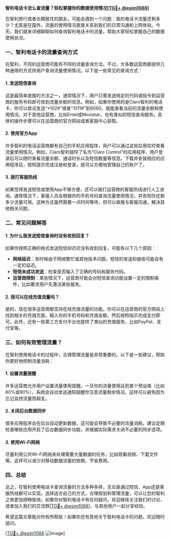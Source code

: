 **智利电话卡怎么查流量？轻松掌握你的数据使用情况[[TG💪+ @esim1088](https://t.me/s/esim1088)]**

在智利旅行或者长期居住的朋友，可能会遇到一个问题：我的电话卡流量还剩多少？尤其是在国外，流量的使用情况直接关系到我们的日常沟通和上网体验。今天，我们就来详细聊聊如何查询智利电话卡的流量，帮助大家轻松掌握自己的数据使用状况。

### 一、智利电话卡的流量查询方式

在智利，不同的运营商可能有不同的流量查询方法。不过，大多数运营商都提供几种通用的方式供用户查询流量使用情况。以下是一些常见的查询方式：

#### 1. 发送短信查询
这是最简单直接的方法之一。通常情况下，用户只需发送特定的代码或指令到运营商的服务号码即可收到流量余额的信息。例如，如果你使用的是Claro智利的电话卡，你可以尝试发送“*102#”或者“*101*1#”到6060，就能查看当前的流量余额和使用情况。对于其他运营商，比如Entel或Movistar，也有类似的短信查询服务。具体的操作步骤可以在运营商的官方网站或者客服中心获取。

#### 2. 使用官方App
许多智利的电话运营商都有自己的手机应用程序，用户可以通过这些应用实时查看流量使用情况。例如，Claro智利提供了名为“Claro Control”的应用程序，用户登录后可以随时查看流量余额、通话时长以及短信数量等信息。下载并安装相应的应用程序后，按照提示完成注册和登录，就可以方便地管理自己的账户了。

#### 3. 拨打客服热线
如果觉得发送短信或使用App不够方便，还可以拨打运营商的客服热线进行人工咨询。通常情况下，客服人员会根据你的手机号码查询流量使用情况，并告知你还剩多少流量可用。这种方式虽然需要一点时间等待，但可以直接与客服沟通，解决其他相关问题。

### 二、常见问题解答

#### 1. 为什么我发送短信查询时没有收到回复？
如果你按照正确的格式发送短信却迟迟没有收到回复，可能有以下几个原因：
- **网络延迟**：有时候由于网络繁忙或其他技术问题，短信的发送和接收可能会有一定的延迟。
- **短信未成功发送**：检查是否输入了正确的号码和服务代码。
- **运营商限制**：某些情况下，运营商可能会对短信查询功能设置一定的限制条件，比如要求用户先激活某些服务。

#### 2. 我可以在线充值流量吗？
是的，现在很多运营商都支持在线充值流量的功能。你可以在运营商的官方网站上找到相关的充值页面，输入你的手机号码和充值金额，然后按照指示完成支付即可。此外，还有一些第三方支付平台也提供了类似的充值服务，比如PayPal、支付宝等。

### 三、如何有效管理流量？

在智利使用电话卡的过程中，合理管理流量是非常重要的。以下是一些建议，帮助你更好地控制流量消耗：

#### 1. 设置流量提醒
许多运营商允许用户设置流量使用提醒。一旦你的流量使用达到某个预设值（比如80%或90%），系统会自动发送通知提醒你注意流量剩余情况。这样可以避免因为忘记监控流量而超支。

#### 2. 关闭后台数据同步
很多应用程序会在后台自动更新数据，这可能会导致不必要的流量消耗。建议定期检查哪些应用开启了后台数据同步功能，并根据实际需求关闭不必要的同步选项。

#### 3. 使用Wi-Fi网络
尽量利用公共Wi-Fi网络来处理需要大量数据的任务，比如观看视频、下载文件等。这样可以减少对移动数据流量的依赖，节省费用。

### 四、总结

总之，在智利使用电话卡查询流量的方法多种多样，无论是通过短信、App还是客服热线都可以实现。选择适合自己的方式，合理规划和管理流量，可以让您的智利之旅更加顺畅愉快。如果你对智利电话卡有任何疑问，欢迎继续关注我们的讨论，或者加入我们的交流群[[TG💪+ @esim1088](https://t.me/s/esim1088)]，与其他用户一起分享经验。

希望这篇文章能对你有所帮助！如果你还有其他关于智利电话卡的问题，欢迎随时提问。

[[TG💪+ @esim1088](https://t.me/s/esim1088) ![Image](https://i.postimg.cc/4NQfJmqS/Snipaste-2025-05-13-00-14-12.png)]